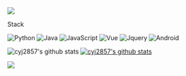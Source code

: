 <img src="https://capsule-render.vercel.app/api?type=wave&color=auto&height=300&section=header&text=welcome&fontSize=90" />

Stack

<img alt="Python" src ="https://img.shields.io/badge/Python-3776AB.svg?&style=for-the-badge&logo=PYTHON&logoColor=white"/> <img alt="Java" src ="https://img.shields.io/badge/Java-007396.svg?&style=for-the-badge&logo=JAVA&logoColor=white"/>
<img alt="JavaScript" src ="https://img.shields.io/badge/JavaScript-F7DF1E.svg?&style=for-the-badge&logo=JAVASCRIPT&logoColor=white"/>
<img alt="Vue" src ="https://img.shields.io/badge/Vue-4FC08D.svg?&style=for-the-badge&logo=Vue.js&logoColor=white"/>
<img alt="Jquery" src ="https://img.shields.io/badge/Jquery-0769AD.svg?&style=for-the-badge&logo=JQUERY&logoColor=white"/>
<img alt="Android" src ="https://img.shields.io/badge/Android-3DDC84.svg?&style=for-the-badge&logo=ANDROID&logoColor=white"/>

![cyj2857's github stats](https://github-readme-stats.vercel.app/api?username=cyj2857&show_icons=true)
[![cyj2857's github stats](https://github-readme-stats.vercel.app/api/top-langs/?username=cyj2857&show_icons=true&hide_border=true&title_color=004386&icon_color=004386&layout=compact)](https://github.com/cyj2857)

<a href="https://cyj0519.tistory.com/" target="_blank"><img src="https://img.shields.io/badge/blog-FF5722?style=flat-square&logo=blogger&logoColor=white"/></a>
